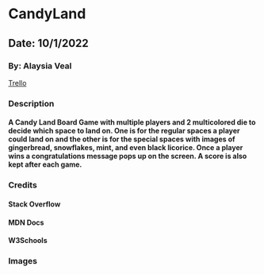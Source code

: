 # CandyLand

## Date: 10/1/2022

### By: Alaysia Veal

[Trello](https://trello.com/invite/b/UpXOxJkX/7a99f314b304cf57ebaa71daedf88c90/candy-land-project)

### **Description**

#### A Candy Land Board Game with multiple players and 2 multicolored die to decide which space to land on. One is for the regular spaces a player could land on and the other is for the special spaces with images of gingerbread, snowflakes, mint, and even black licorice. Once a player wins a congratulations message pops up on the screen. A score is also kept after each game.

### **Credits**

#### Stack Overflow

#### MDN Docs

#### W3Schools

### **Images**
